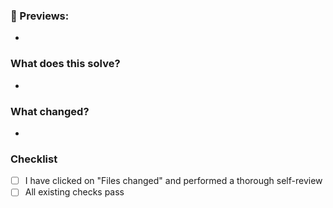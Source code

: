 ### 🔎 Previews:

-

### What does this solve?

- <!--- Describe your changes in detail. Why does this change need to happen? Include any links to Slack discussions, Linear comments, etc. -->

### What changed?

- <!--- How does this PR solve the problem? -->

### Checklist

- [ ] I have clicked on "Files changed" and performed a thorough self-review
- [ ] All existing checks pass
